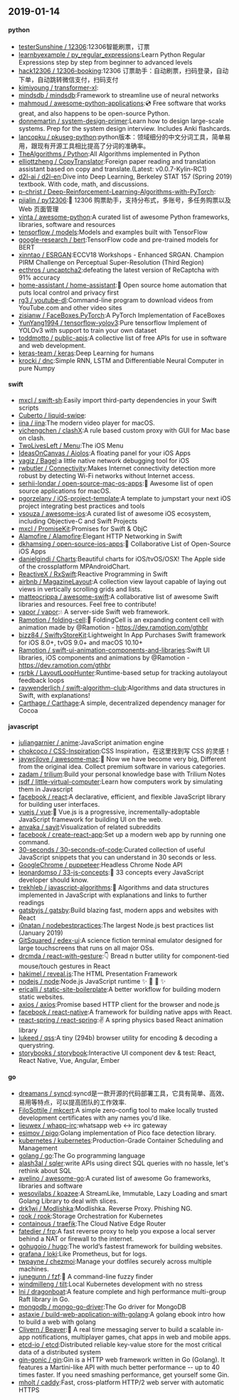 ## 2019-01-14

#### python
* [testerSunshine / 12306](https://github.com/testerSunshine/12306):12306智能刷票，订票
* [learnbyexample / py_regular_expressions](https://github.com/learnbyexample/py_regular_expressions):Learn Python Regular Expressions step by step from beginner to advanced levels
* [hack12306 / 12306-booking](https://github.com/hack12306/12306-booking):12306 订票助手：自动刷票，扫码登录，自动下单，自动跳转微信支付，扫码支付
* [kimiyoung / transformer-xl](https://github.com/kimiyoung/transformer-xl):
* [mindsdb / mindsdb](https://github.com/mindsdb/mindsdb):Framework to streamline use of neural networks
* [mahmoud / awesome-python-applications](https://github.com/mahmoud/awesome-python-applications):💿
Free software that works great, and also happens to be open-source Python.
* [donnemartin / system-design-primer](https://github.com/donnemartin/system-design-primer):Learn how to design large-scale systems. Prep for the system design interview. Includes Anki flashcards.
* [lancopku / pkuseg-python](https://github.com/lancopku/pkuseg-python):python版本：领域细分的中文分词工具，简单易用，跟现有开源工具相比提高了分词的准确率。
* [TheAlgorithms / Python](https://github.com/TheAlgorithms/Python):All Algorithms implemented in Python
* [elliottzheng / CopyTranslator](https://github.com/elliottzheng/CopyTranslator):Foreign paper reading and translation assistant based on copy and translate.(Latest: v0.0.7-Kylin-RC1)
* [d2l-ai / d2l-en](https://github.com/d2l-ai/d2l-en):Dive into Deep Learning, Berkeley STAT 157 (Spring 2019) textbook. With code, math, and discussions.
* [p-christ / Deep-Reinforcement-Learning-Algorithms-with-PyTorch](https://github.com/p-christ/Deep-Reinforcement-Learning-Algorithms-with-PyTorch):
* [pjialin / py12306](https://github.com/pjialin/py12306):🚂
12306 购票助手，支持分布式，多账号，多任务购票以及 Web 页面管理
* [vinta / awesome-python](https://github.com/vinta/awesome-python):A curated list of awesome Python frameworks, libraries, software and resources
* [tensorflow / models](https://github.com/tensorflow/models):Models and examples built with TensorFlow
* [google-research / bert](https://github.com/google-research/bert):TensorFlow code and pre-trained models for BERT
* [xinntao / ESRGAN](https://github.com/xinntao/ESRGAN):ECCV18 Workshops - Enhanced SRGAN. Champion PIRM Challenge on Perceptual Super-Resolution (Third Region)
* [ecthros / uncaptcha2](https://github.com/ecthros/uncaptcha2):defeating the latest version of ReCaptcha with 91% accuracy
* [home-assistant / home-assistant](https://github.com/home-assistant/home-assistant):🏡
Open source home automation that puts local control and privacy first
* [rg3 / youtube-dl](https://github.com/rg3/youtube-dl):Command-line program to download videos from YouTube.com and other video sites
* [zisianw / FaceBoxes.PyTorch](https://github.com/zisianw/FaceBoxes.PyTorch):A PyTorch Implementation of FaceBoxes
* [YunYang1994 / tensorflow-yolov3](https://github.com/YunYang1994/tensorflow-yolov3):Pure tensorflow Implement of YOLOv3 with support to train your own dataset
* [toddmotto / public-apis](https://github.com/toddmotto/public-apis):A collective list of free APIs for use in software and web development.
* [keras-team / keras](https://github.com/keras-team/keras):Deep Learning for humans
* [krocki / dnc](https://github.com/krocki/dnc):Simple RNN, LSTM and Differentiable Neural Computer in pure Numpy

#### swift
* [mxcl / swift-sh](https://github.com/mxcl/swift-sh):Easily import third-party dependencies in your Swift scripts
* [Cuberto / liquid-swipe](https://github.com/Cuberto/liquid-swipe):
* [iina / iina](https://github.com/iina/iina):The modern video player for macOS.
* [yichengchen / clashX](https://github.com/yichengchen/clashX):A rule based custom proxy with GUI for Mac base on clash.
* [TwoLivesLeft / Menu](https://github.com/TwoLivesLeft/Menu):The iOS Menu
* [IdeasOnCanvas / Aiolos](https://github.com/IdeasOnCanvas/Aiolos):A floating panel for your iOS Apps
* [yagiz / Bagel](https://github.com/yagiz/Bagel):a little native network debugging tool for iOS
* [rwbutler / Connectivity](https://github.com/rwbutler/Connectivity):Makes Internet connectivity detection more robust by detecting Wi-Fi networks without Internet access.
* [serhii-londar / open-source-mac-os-apps](https://github.com/serhii-londar/open-source-mac-os-apps):🚀
Awesome list of open source applications for macOS.
* [pgorzelany / iOS-project-template](https://github.com/pgorzelany/iOS-project-template):A template to jumpstart your next iOS project integrating best practices and tools
* [vsouza / awesome-ios](https://github.com/vsouza/awesome-ios):A curated list of awesome iOS ecosystem, including Objective-C and Swift Projects
* [mxcl / PromiseKit](https://github.com/mxcl/PromiseKit):Promises for Swift & ObjC
* [Alamofire / Alamofire](https://github.com/Alamofire/Alamofire):Elegant HTTP Networking in Swift
* [dkhamsing / open-source-ios-apps](https://github.com/dkhamsing/open-source-ios-apps):📱
Collaborative List of Open-Source iOS Apps
* [danielgindi / Charts](https://github.com/danielgindi/Charts):Beautiful charts for iOS/tvOS/OSX! The Apple side of the crossplatform MPAndroidChart.
* [ReactiveX / RxSwift](https://github.com/ReactiveX/RxSwift):Reactive Programming in Swift
* [airbnb / MagazineLayout](https://github.com/airbnb/MagazineLayout):A collection view layout capable of laying out views in vertically scrolling grids and lists.
* [matteocrippa / awesome-swift](https://github.com/matteocrippa/awesome-swift):A collaborative list of awesome Swift libraries and resources. Feel free to contribute!
* [vapor / vapor](https://github.com/vapor/vapor):💧
A server-side Swift web framework.
* [Ramotion / folding-cell](https://github.com/Ramotion/folding-cell):📃
FoldingCell is an expanding content cell with animation made by @Ramotion - https://dev.ramotion.com/gthbr
* [bizz84 / SwiftyStoreKit](https://github.com/bizz84/SwiftyStoreKit):Lightweight In App Purchases Swift framework for iOS 8.0+, tvOS 9.0+ and macOS 10.10+
* [Ramotion / swift-ui-animation-components-and-libraries](https://github.com/Ramotion/swift-ui-animation-components-and-libraries):Swift UI libraries, iOS components and animations by @Ramotion - https://dev.ramotion.com/gthbr
* [rsrbk / LayoutLoopHunter](https://github.com/rsrbk/LayoutLoopHunter):Runtime-based setup for tracking autolayout feedback loops
* [raywenderlich / swift-algorithm-club](https://github.com/raywenderlich/swift-algorithm-club):Algorithms and data structures in Swift, with explanations!
* [Carthage / Carthage](https://github.com/Carthage/Carthage):A simple, decentralized dependency manager for Cocoa

#### javascript
* [juliangarnier / anime](https://github.com/juliangarnier/anime):JavaScript animation engine
* [chokcoco / CSS-Inspiration](https://github.com/chokcoco/CSS-Inspiration):CSS Inspiration，在这里找到写 CSS 的灵感！
* [jaywcjlove / awesome-mac](https://github.com/jaywcjlove/awesome-mac): Now we have become very big, Different from the original idea. Collect premium software in various categories.
* [zadam / trilium](https://github.com/zadam/trilium):Build your personal knowledge base with Trilium Notes
* [jsdf / little-virtual-computer](https://github.com/jsdf/little-virtual-computer):Learn how computers work by simulating them in Javascript
* [facebook / react](https://github.com/facebook/react):A declarative, efficient, and flexible JavaScript library for building user interfaces.
* [vuejs / vue](https://github.com/vuejs/vue):🖖
Vue.js is a progressive, incrementally-adoptable JavaScript framework for building UI on the web.
* [anvaka / sayit](https://github.com/anvaka/sayit):Visualization of related subreddits
* [facebook / create-react-app](https://github.com/facebook/create-react-app):Set up a modern web app by running one command.
* [30-seconds / 30-seconds-of-code](https://github.com/30-seconds/30-seconds-of-code):Curated collection of useful JavaScript snippets that you can understand in 30 seconds or less.
* [GoogleChrome / puppeteer](https://github.com/GoogleChrome/puppeteer):Headless Chrome Node API
* [leonardomso / 33-js-concepts](https://github.com/leonardomso/33-js-concepts):📜
33 concepts every JavaScript developer should know.
* [trekhleb / javascript-algorithms](https://github.com/trekhleb/javascript-algorithms):📝
Algorithms and data structures implemented in JavaScript with explanations and links to further readings
* [gatsbyjs / gatsby](https://github.com/gatsbyjs/gatsby):Build blazing fast, modern apps and websites with React
* [i0natan / nodebestpractices](https://github.com/i0natan/nodebestpractices):The largest Node.js best practices list (January 2019)
* [GitSquared / edex-ui](https://github.com/GitSquared/edex-ui):A science fiction terminal emulator designed for large touchscreens that runs on all major OSs.
* [drcmda / react-with-gesture](https://github.com/drcmda/react-with-gesture):👇
Bread n butter utility for component-tied mouse/touch gestures in React
* [hakimel / reveal.js](https://github.com/hakimel/reveal.js):The HTML Presentation Framework
* [nodejs / node](https://github.com/nodejs/node):Node.js JavaScript runtime
✨
🐢
🚀
✨
* [ericalli / static-site-boilerplate](https://github.com/ericalli/static-site-boilerplate):A better workflow for building modern static websites.
* [axios / axios](https://github.com/axios/axios):Promise based HTTP client for the browser and node.js
* [facebook / react-native](https://github.com/facebook/react-native):A framework for building native apps with React.
* [react-spring / react-spring](https://github.com/react-spring/react-spring):✌️
A spring physics based React animation library
* [lukeed / qss](https://github.com/lukeed/qss):A tiny (294b) browser utility for encoding & decoding a querystring.
* [storybooks / storybook](https://github.com/storybooks/storybook):Interactive UI component dev & test: React, React Native, Vue, Angular, Ember

#### go
* [dreamans / syncd](https://github.com/dreamans/syncd):syncd是一款开源的代码部署工具，它具有简单、高效、易用等特点，可以提高团队的工作效率.
* [FiloSottile / mkcert](https://github.com/FiloSottile/mkcert):A simple zero-config tool to make locally trusted development certificates with any names you'd like.
* [lieuwex / whapp-irc](https://github.com/lieuwex/whapp-irc):whatsapp web <-> irc gateway
* [esimov / pigo](https://github.com/esimov/pigo):Golang implementation of Pico face detection library.
* [kubernetes / kubernetes](https://github.com/kubernetes/kubernetes):Production-Grade Container Scheduling and Management
* [golang / go](https://github.com/golang/go):The Go programming language
* [alash3al / sqler](https://github.com/alash3al/sqler):write APIs using direct SQL queries with no hassle, let's rethink about SQL
* [avelino / awesome-go](https://github.com/avelino/awesome-go):A curated list of awesome Go frameworks, libraries and software
* [wesovilabs / koazee](https://github.com/wesovilabs/koazee):A StreamLike, Immutable, Lazy Loading and smart Golang Library to deal with slices.
* [drk1wi / Modlishka](https://github.com/drk1wi/Modlishka):Modlishka. Reverse Proxy. Phishing NG.
* [rook / rook](https://github.com/rook/rook):Storage Orchestration for Kubernetes
* [containous / traefik](https://github.com/containous/traefik):The Cloud Native Edge Router
* [fatedier / frp](https://github.com/fatedier/frp):A fast reverse proxy to help you expose a local server behind a NAT or firewall to the internet.
* [gohugoio / hugo](https://github.com/gohugoio/hugo):The world’s fastest framework for building websites.
* [grafana / loki](https://github.com/grafana/loki):Like Prometheus, but for logs.
* [twpayne / chezmoi](https://github.com/twpayne/chezmoi):Manage your dotfiles securely across multiple machines.
* [junegunn / fzf](https://github.com/junegunn/fzf):🌸
A command-line fuzzy finder
* [windmilleng / tilt](https://github.com/windmilleng/tilt):Local Kubernetes development with no stress
* [lni / dragonboat](https://github.com/lni/dragonboat):A feature complete and high performance multi-group Raft library in Go.
* [mongodb / mongo-go-driver](https://github.com/mongodb/mongo-go-driver):The Go driver for MongoDB
* [astaxie / build-web-application-with-golang](https://github.com/astaxie/build-web-application-with-golang):A golang ebook intro how to build a web with golang
* [Clivern / Beaver](https://github.com/Clivern/Beaver):💨
A real time messaging server to build a scalable in-app notifications, multiplayer games, chat apps in web and mobile apps.
* [etcd-io / etcd](https://github.com/etcd-io/etcd):Distributed reliable key-value store for the most critical data of a distributed system
* [gin-gonic / gin](https://github.com/gin-gonic/gin):Gin is a HTTP web framework written in Go (Golang). It features a Martini-like API with much better performance -- up to 40 times faster. If you need smashing performance, get yourself some Gin.
* [mholt / caddy](https://github.com/mholt/caddy):Fast, cross-platform HTTP/2 web server with automatic HTTPS

